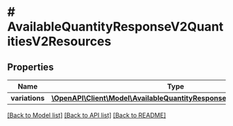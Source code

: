 # # AvailableQuantityResponseV2QuantitiesV2Resources

## Properties

Name | Type | Description | Notes
------------ | ------------- | ------------- | -------------
**variations** | [**\OpenAPI\Client\Model\AvailableQuantityResponseDTOV2QuantitiesV2[]**](AvailableQuantityResponseDTOV2QuantitiesV2.md) |  |

[[Back to Model list]](../../README.md#models) [[Back to API list]](../../README.md#endpoints) [[Back to README]](../../README.md)
